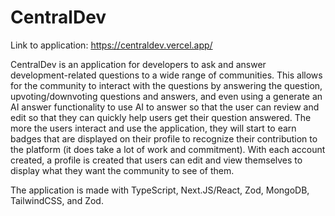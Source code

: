 # CentralDev

Link to application: https://centraldev.vercel.app/


CentralDev is an application for developers to ask and answer development-related questions to a wide range of communities. This allows for the community to interact with the questions by answering the question, upvoting/downvoting questions and answers, and even using a generate an AI answer functionality to use AI to answer so that the user can review and edit so that they can quickly help users get their question answered. The more the users interact and use the application, they will start to earn badges that are displayed on their profile to recognize their contribution to the platform (it does take a lot of work and commitment). With each account created, a profile is created that users can edit and view themselves to display what they want the community to see of them. 


The application is made with TypeScript, Next.JS/React, Zod, MongoDB, TailwindCSS, and Zod.

